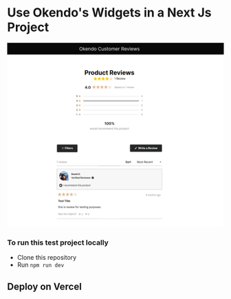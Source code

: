 
# Use Okendo's Widgets in a Next Js Project

![screenshot](./okendo-next.png)

### To run this test project locally

- Clone this repository
- Run `npm run dev`

## Deploy on Vercel